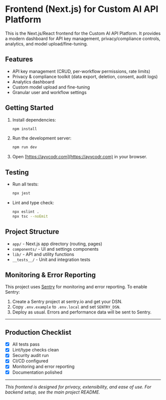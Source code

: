 # Frontend (Next.js) for Custom AI API Platform

This is the Next.js/React frontend for the Custom AI API Platform. It provides a modern dashboard for API key management, privacy/compliance controls, analytics, and model upload/fine-tuning.

## Features
- API key management (CRUD, per-workflow permissions, rate limits)
- Privacy & compliance toolkit (data export, deletion, consent, audit logs)
- Analytics dashboard
- Custom model upload and fine-tuning
- Granular user and workflow settings

## Getting Started

1. Install dependencies:
   ```sh
   npm install
   ```
2. Run the development server:
   ```sh
   npm run dev
   ```
3. Open [https://ayvcodr.com](https://ayvcodr.com) in your browser.

## Testing
- Run all tests:
  ```sh
  npx jest
  ```
- Lint and type check:
  ```sh
  npx eslint .
  npx tsc --noEmit
  ```

## Project Structure
- `app/` - Next.js app directory (routing, pages)
- `components/` - UI and settings components
- `lib/` - API and utility functions
- `__tests__/` - Unit and integration tests


## Monitoring & Error Reporting
This project uses [Sentry](https://sentry.io/) for monitoring and error reporting. To enable Sentry:

1. Create a Sentry project at sentry.io and get your DSN.
2. Copy `.env.example` to `.env.local` and set `SENTRY_DSN`.
3. Deploy as usual. Errors and performance data will be sent to Sentry.

---

## Production Checklist
- [x] All tests pass
- [x] Lint/type checks clean
- [x] Security audit run
- [x] CI/CD configured
- [x] Monitoring and error reporting
- [x] Documentation polished

---

*This frontend is designed for privacy, extensibility, and ease of use. For backend setup, see the main project README.*
